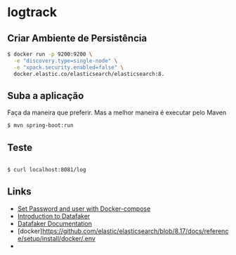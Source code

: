 # logtrack

## Criar Ambiente de Persistência
```sh
$ docker run -p 9200:9200 \
  -e "discovery.type=single-node" \
  -e "xpack.security.enabled=false" \
  docker.elastic.co/elasticsearch/elasticsearch:8.
  ```
  
## Suba a aplicação
Faça da maneira que preferir. Mas a melhor maneira é executar pelo Maven

```sh
$ mvn spring-boot:run

```


## Teste
```sh

$ curl localhost:8081/log

```



## Links 
-  [Set Password and user with Docker-compose](https://discuss.elastic.co/t/set-password-and-user-with-docker-compose/225075)
-  [Introduction to Datafaker](https://www.baeldung.com/java-datafaker)
-  [Datafaker Documentation](https://www.datafaker.net/documentation/getting-started/)
-  [docker]https://github.com/elastic/elasticsearch/blob/8.17/docs/reference/setup/install/docker/.env
-  